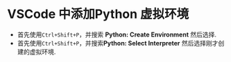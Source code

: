 # VSCode 中添加Python 虚拟环境

* 首先使用`Ctrl+Shift+P`，并搜索 **Python: Create Environment** 然后选择.
* 首先使用`Ctrl+Shift+P`，并搜索**Python: Select Interpreter** 然后选择刚才创建的虚拟环境.